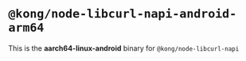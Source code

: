 # `@kong/node-libcurl-napi-android-arm64`

This is the **aarch64-linux-android** binary for `@kong/node-libcurl-napi`
